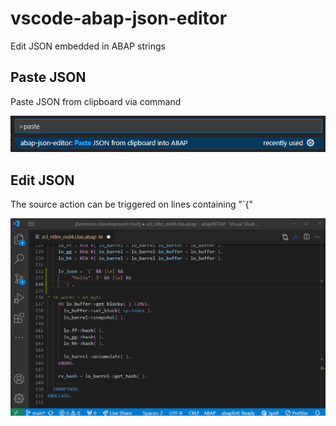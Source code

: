 # vscode-abap-json-editor
Edit JSON embedded in ABAP strings

## Paste JSON

Paste JSON from clipboard via command

![Paste](https://raw.githubusercontent.com/abaplint/vscode-abap-json-editor/main/img/paste.png)

## Edit JSON

The source action can be triggered on lines containing "`{"

![Edit](https://raw.githubusercontent.com/abaplint/vscode-abap-json-editor/main/img/edit.gif)